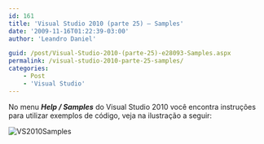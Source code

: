```yaml
---
id: 161
title: 'Visual Studio 2010 (parte 25) – Samples'
date: '2009-11-16T01:22:39-03:00'
author: 'Leandro Daniel'

guid: /post/Visual-Studio-2010-(parte-25)-e28093-Samples.aspx
permalink: /visual-studio-2010-parte-25-samples/
categories:
    - Post
    - 'Visual Studio'
---
```


No menu ***Help / Samples*** do Visual Studio 2010 você encontra instruções para utilizar exemplos de código, veja na ilustração a seguir:

![VS2010Samples](http://leandrodaniel.com/pics/WindowsLiveWriter/VisualStudio2010parte25Samples/3AD03549/VS2010Samples.gif "VS2010Samples")